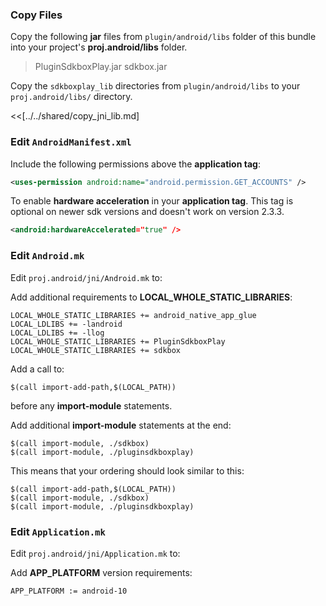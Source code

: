 ### Copy Files
Copy the following __jar__ files from `plugin/android/libs` folder of this
bundle into your project's __proj.android/libs__ folder.

> PluginSdkboxPlay.jar
> sdkbox.jar

Copy the `sdkboxplay_lib` directories from `plugin/android/libs` to your `proj.android/libs/` directory.

<<[../../shared/copy_jni_lib.md]


### Edit `AndroidManifest.xml`
Include the following permissions above the __application tag__:
```xml
<uses-permission android:name="android.permission.GET_ACCOUNTS" />
```

To enable __hardware acceleration__ in your __application tag__. This tag is
optional on newer sdk versions and doesn't work on version 2.3.3.
```xml
<android:hardwareAccelerated="true" />
```

### Edit `Android.mk`
Edit `proj.android/jni/Android.mk` to:

Add additional requirements to __LOCAL_WHOLE_STATIC_LIBRARIES__:
```
LOCAL_WHOLE_STATIC_LIBRARIES += android_native_app_glue
LOCAL_LDLIBS += -landroid
LOCAL_LDLIBS += -llog
LOCAL_WHOLE_STATIC_LIBRARIES += PluginSdkboxPlay
LOCAL_WHOLE_STATIC_LIBRARIES += sdkbox
```

Add a call to:
```
$(call import-add-path,$(LOCAL_PATH))
```
before any __import-module__ statements.

Add additional __import-module__ statements at the end:
```
$(call import-module, ./sdkbox)
$(call import-module, ./pluginsdkboxplay)
```

This means that your ordering should look similar to this:
```
$(call import-add-path,$(LOCAL_PATH))
$(call import-module, ./sdkbox)
$(call import-module, ./pluginsdkboxplay)
```

### Edit `Application.mk`
Edit `proj.android/jni/Application.mk` to:

Add __APP_PLATFORM__ version requirements:
```
APP_PLATFORM := android-10
```

